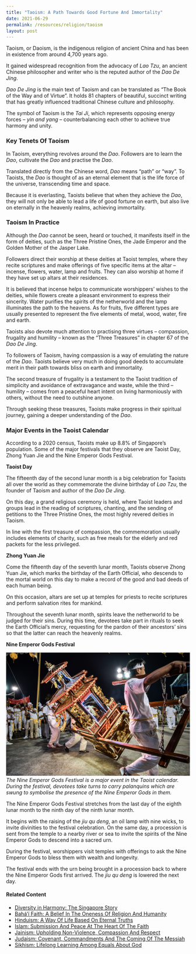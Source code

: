 ```yaml
---
title: "Taoism: A Path Towards Good Fortune And Immortality"
date: 2021-06-29
permalink: /resources/religion/taoism
layout: post
---
```

Taoism, or Daoism, is the indigenous religion of ancient China and has been in existence from around 4,700 years ago. 
 
It gained widespread recognition from the advocacy of *Lao Tzu*, an ancient Chinese philosopher and writer who is the reputed author of the *Dao De Jing*.
 
*Dao De Jing* is the main text of Taoism and can be translated as “The Book of the Way and of Virtue”. It holds 81 chapters of beautiful, succinct writing that has greatly influenced traditional Chinese culture and philosophy. 
 
The symbol of Taoism is the *Tai Ji*, which represents opposing energy forces – *yin and yang* – counterbalancing each other to achieve true harmony and unity.
 
### Key Tenets Of Taoism
 
In Taoism, everything revolves around the *Dao*. Followers are to learn the *Dao*, cultivate the *Dao* and practise the *Dao*. 
 
Translated directly from the Chinese word, *Dao* means “path” or “way”. To Taoists, the *Dao* is thought of as an eternal element that is the life force of the universe, transcending time and space.
 
Because it is everlasting, Taoists believe that when they achieve the *Dao*, they will not only be able to lead a life of good fortune on earth, but also live on eternally in the heavenly realms, achieving immortality.  
 
### Taoism In Practice
 
Although the *Dao* cannot be seen, heard or touched, it manifests itself in the form of deities, such as the Three Pristine Ones, the Jade Emperor and the Golden Mother of the Jasper Lake.
 
Followers direct their worship at these deities at Taoist temples, where they recite scriptures and make offerings of five specific items at the altar – incense, flowers, water, lamp and fruits. They can also worship at home if they have set up altars at their residences.
 
It is believed that incense helps to communicate worshippers’ wishes to the deities, while flowers create a pleasant environment to express their sincerity. Water purifies the spirits of the netherworld and the lamp illuminates the path to the heavens. As for fruits, five different types are usually presented to represent the five elements of metal, wood, water, fire and earth.
 
Taoists also devote much attention to practising three virtues – compassion, frugality and humility – known as the “Three Treasures” in chapter 67 of the *Dao De Jing*.
 
To followers of Taoism, having compassion is a way of emulating the nature of the *Dao*. Taoists believe very much in doing good deeds to accumulate merit in their path towards bliss on earth and immortality. 
 
The second treasure of frugality is a testament to the Taoist tradition of simplicity and avoidance of extravagance and waste, while the third – humility – comes from a peaceful heart intent on living harmoniously with others, without the need to outshine anyone. 
 
Through seeking these treasures, Taoists make progress in their spiritual journey, gaining a deeper understanding of the *Dao*.  
 
### Major Events in the Taoist Calendar 
 
According to a 2020 census, Taoists make up 8.8% of Singapore’s population. Some of the major festivals that they observe are Taoist Day, Zhong Yuan Jie and the Nine Emperor Gods Festival.
 
**Taoist Day**
 
The fifteenth day of the second lunar month is a big celebration for Taoists all over the world as they commemorate the divine birthday of *Lao Tzu*, the founder of Taoism and author of the *Dao De Jing*. 
 
On this day, a grand religious ceremony is held, where Taoist leaders and groups lead in the reading of scriptures, chanting, and the sending of petitions to the Three Pristine Ones, the most highly revered deities in Taoism. 
 
In line with the first treasure of compassion, the commemoration usually includes elements of charity, such as free meals for the elderly and red packets for the less privileged.
 
**Zhong Yuan Jie**
 
Come the fifteenth day of the seventh lunar month, Taoists observe Zhong Yuan Jie, which marks the birthday of the Earth Official, who descends to the mortal world on this day to make a record of the good and bad deeds of each human being. 
 
On this occasion, altars are set up at temples for priests to recite scriptures and perform salvation rites for mankind. 
 
Throughout the seventh lunar month, spirits leave the netherworld to be judged for their sins. During this time, devotees take part in rituals to seek the Earth Official’s mercy, requesting for the pardon of their ancestors’ sins so that the latter can reach the heavenly realms.
 
**Nine Emperor Gods Festival**
 
![Nine Emperor Gods Festival in Singapore](/images/religion/nine-emperor-gods-festival-in-singapore.png)
*The Nine Emperor Gods Festival is a major event in the Taoist calendar. During the festival, devotees take turns to carry palanquins which are swung to symbolise the presence of the Nine Emperor Gods in them.*

The Nine Emperor Gods Festival stretches from the last day of the eighth lunar month to the ninth day of the ninth lunar month. 
 
It begins with the raising of the *jiu qu deng*, an oil lamp with nine wicks, to invite divinities to the festival celebration. On the same day, a procession is sent from the temple to a nearby river or sea to invite the spirits of the Nine Emperor Gods to descend into a sacred urn.
 
During the festival, worshippers visit temples with offerings to ask the Nine Emperor Gods to bless them with wealth and longevity.
 
The festival ends with the urn being brought in a procession back to where the Nine Emperor Gods first arrived. The *jiu qu deng* is lowered the next day.

#### Related Content
* [Diversity in Harmony: The Singapore Story](https://www.ircc.sg/resources/religion/diversity-in-harmony)
* [Bahá’í Faith: A Belief In The Oneness Of Religion And Humanity](https://www.ircc.sg/resources/religion/bahai-faith) 
* [Hinduism: A Way Of Life Based On Eternal Truths](https://www.ircc.sg/resources/religion/hinduism)
* [Islam: Submission And Peace At The Heart Of The Faith](https://www.ircc.sg/resources/religion/islam)
* [Jainism: Upholding Non-Violence, Compassion And Respect](https://www.ircc.sg/resources/religion/jainism)
* [Judaism: Covenant, Commandments And The Coming Of The Messiah](https://www.ircc.sg/resources/religion/judaism)
* [Sikhism: Lifelong Learning Among Equals About God](https://www.ircc.sg/resources/religion/sikhism)
